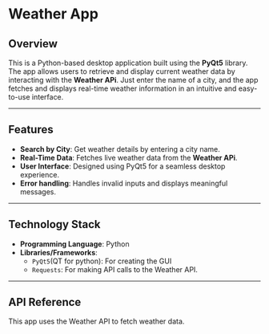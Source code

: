 # Weather App   

## Overview  
This is a Python-based desktop application built using the **PyQt5** library. The app allows users to retrieve and display current weather data by interacting with the **Weather APi**. Just enter the name of a city, and the app fetches and displays real-time weather information in an intuitive and easy-to-use interface.

---

## Features  
- **Search by City**: Get weather details by entering a city name.  
- **Real-Time Data**: Fetches live weather data from the **Weather APi**.  
- **User Interface**: Designed using PyQt5 for a seamless desktop experience.  
- **Error handling**: Handles invalid inputs and displays meaningful messages.  

---

## Technology Stack  
- **Programming Language**: Python  
- **Libraries/Frameworks**:  
  - `PyQt5`(QT for python): For creating the GUI  
  - `Requests`: For making API calls to the Weather API.

---


## API Reference  
This app uses the Weather API to fetch weather data.
